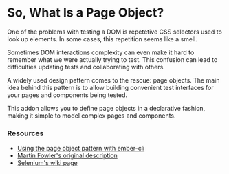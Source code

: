 # So, What Is a Page Object?

One of the problems with testing a DOM is repetetive CSS selectors used to look up elements. In some cases, this repetition seems like a smell.

Sometimes DOM interactions complexity can even make it hard to remember what we were actually trying to test. This confusion can lead to difficulties updating tests and collaborating with others.

A widely used design pattern comes to the rescue: page objects. The main idea behind this pattern is to allow building convenient test interfaces for your pages and components being tested.

This addon allows you to define page objects in a declarative fashion, making it simple to model complex pages and components.

### Resources

- [Using the page object pattern with ember-cli](https://wyeworks.com/blog/2015/5/13/using-the-page-object-pattern-with-ember-cli/)
- [Martin Fowler's original description](http://martinfowler.com/bliki/PageObject.html)
- [Selenium's wiki page](https://github.com/SeleniumHQ/selenium/wiki/PageObjects)
